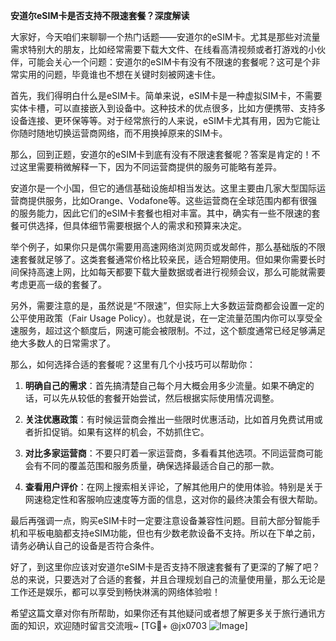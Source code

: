 **安道尔eSIM卡是否支持不限速套餐？深度解读**

大家好，今天咱们来聊聊一个热门话题——安道尔的eSIM卡。尤其是那些对流量需求特别大的朋友，比如经常需要下载大文件、在线看高清视频或者打游戏的小伙伴，可能会关心一个问题：安道尔的eSIM卡有没有不限速的套餐呢？这可是个非常实用的问题，毕竟谁也不想在关键时刻被网速卡住。

首先，我们得明白什么是eSIM卡。简单来说，eSIM卡是一种虚拟SIM卡，不需要实体卡槽，可以直接嵌入到设备中。这种技术的优点很多，比如方便携带、支持多设备连接、更环保等等。对于经常旅行的人来说，eSIM卡尤其有用，因为它能让你随时随地切换运营商网络，而不用换掉原来的SIM卡。

那么，回到正题，安道尔的eSIM卡到底有没有不限速套餐呢？答案是肯定的！不过这里需要稍微解释一下，因为不同运营商提供的服务可能略有差异。

安道尔是一个小国，但它的通信基础设施却相当发达。这里主要由几家大型国际运营商提供服务，比如Orange、Vodafone等。这些运营商在全球范围内都有很强的服务能力，因此它们的eSIM卡套餐也相对丰富。其中，确实有一些不限速的套餐可供选择，但具体细节需要根据个人的需求和预算来决定。

举个例子，如果你只是偶尔需要用高速网络浏览网页或发邮件，那么基础版的不限速套餐就足够了。这类套餐通常价格比较亲民，适合短期使用。但如果你需要长时间保持高速上网，比如每天都要下载大量数据或者进行视频会议，那么可能就需要考虑更高一级的套餐了。

另外，需要注意的是，虽然说是“不限速”，但实际上大多数运营商都会设置一定的公平使用政策（Fair Usage Policy）。也就是说，在一定流量范围内你可以享受全速服务，超过这个额度后，网速可能会被限制。不过，这个额度通常已经足够满足绝大多数人的日常需求了。

那么，如何选择合适的套餐呢？这里有几个小技巧可以帮助你：

1. **明确自己的需求**：首先搞清楚自己每个月大概会用多少流量。如果不确定的话，可以先从较低的套餐开始尝试，然后根据实际使用情况调整。

2. **关注优惠政策**：有时候运营商会推出一些限时优惠活动，比如首月免费试用或者折扣促销。如果有这样的机会，不妨抓住它。

3. **对比多家运营商**：不要只盯着一家运营商，多看看其他选项。不同运营商可能会有不同的覆盖范围和服务质量，确保选择最适合自己的那一款。

4. **查看用户评价**：在网上搜索相关评论，了解其他用户的使用体验。特别是关于网速稳定性和客服响应速度等方面的信息，这对你的最终决策会有很大帮助。

最后再强调一点，购买eSIM卡时一定要注意设备兼容性问题。目前大部分智能手机和平板电脑都支持eSIM功能，但也有少数老款设备不支持。所以在下单之前，请务必确认自己的设备是否符合条件。

好了，到这里你应该对安道尔eSIM卡是否支持不限速套餐有了更深的了解了吧？总的来说，只要选对了合适的套餐，并且合理规划自己的流量使用量，那么无论是工作还是娱乐，都可以享受到畅快淋漓的网络体验啦！

希望这篇文章对你有所帮助，如果你还有其他疑问或者想了解更多关于旅行通讯方面的知识，欢迎随时留言交流哦~ [TG💪+ @jx0703 ![Image](https://github.com/user-attachments/assets/dbca1d08-cadb-493c-b0ec-ad6f7a83f270)]